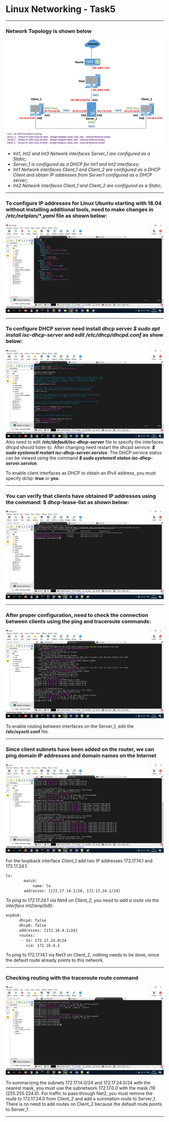 # Linux Networking - Task5
***
### Network Topology is shown below

![Network Topology](https://github.com/VyacheslavChudnov/DevOps_online_Kharkiv_2022Q1Q2/blob/main/m5/task5/screenshots_for_task5/001_network_topology.jpg)

* _Int1, Int2 and Int3 Network interfaces Server_1 are configured as a Static;_
* _Server_1 is configured as a DHCP for Int1 and Int2 interfaces;_
* _Int1 Network interfaces Client_1 and Client_2 are configured as a DHCP Client and obtain IP addresses from Server1 configured as a DHCP server;_
* _Int2 Network interfaces Client_1 and Client_2 are configured as a Static;_
***
### To configure IP addresses for Linux Ubuntu starting with 18.04 without installing additional tools, need to make changes in ___/etc/netplan/*.yaml___ file as shown below:

![Configure IP](https://github.com/VyacheslavChudnov/DevOps_online_Kharkiv_2022Q1Q2/blob/main/m5/task5/screenshots_for_task5/002_configure_ip.jpg)
***
### To configure DHCP server need install dhcp server ___$ sudo apt install isc-dhcp-server___ and ___edit /etc/dhcp/dhcpd.conf___ as show below:

![Configure DHCP](https://github.com/VyacheslavChudnov/DevOps_online_Kharkiv_2022Q1Q2/blob/main/m5/task5/screenshots_for_task5/003_configure_dhcp.jpg)
Also need to edit ___/etc/default/isc-dhcp-server___ file to specify the interfaces dhcpd should listen to.
After changing need restart the dhcpd service: ___$ sudo systemctl restart isc-dhcp-server.service___.
The DHCP service status can be viewed using the command ___$ sudo systemctl status isc-dhcp-server.service___.

To enable client interfaces as DHCP to obtain an IPv4 address, you must specify dchp: __true__ or __yes__.

***
### You can verify that clients have obtained IP addresses using the command: **$ dhcp-lease-list as shown below**:

![Leased IPs](https://github.com/VyacheslavChudnov/DevOps_online_Kharkiv_2022Q1Q2/blob/main/m5/task5/screenshots_for_task5/004_leased_ip.jpg)
***
### After proper configuration, need to check the connection between clients using the **ping** and **traceroute** commands:

![Ping and Traceroute](https://github.com/VyacheslavChudnov/DevOps_online_Kharkiv_2022Q1Q2/blob/main/m5/task5/screenshots_for_task5/005_ping_traceroute.jpg)

To enable routing between interfaces on the Server_1, edit the **/etc/sysctl.conf** file.
***
### Since client subnets have been added on the router, we can ping domain IP addresses and domain names on the Internet

![Ping Cisco](https://github.com/VyacheslavChudnov/DevOps_online_Kharkiv_2022Q1Q2/blob/main/m5/task5/screenshots_for_task5/006_ping_cisco.jpg)

For the loopback interface Client_1 add two IP addresses 172.17.14.1 and 172.17.24.1:
```
lo:
        match:
            name: lo
        addresses: [172.17.14.1/24, 172.17.24.1/24]
```
_To ping to 172.17.24.1 via Net4 on Client_2, you need to add a route via the interface Int2(enp0s8):_
```
enp0s8:
      dhcp4: false
      dhcp6: false
      addresses: [172.16.4.2/24]
      routes:
       - to: 172.17.24.0/24
         via: 172.16.4.1
```
To ping to 172.17.14.1 via Net3 on Client_2, nothing needs to be done, since the default route already points to this network.
***
### Checking routing with the **traceroute** route command

![Checking routes](https://github.com/VyacheslavChudnov/DevOps_online_Kharkiv_2022Q1Q2/blob/main/m5/task5/screenshots_for_task5/007_check_routes.jpg)

To summarizing the subnets 172.17.14.0/24 and 172.17.24.0/24 with the nearest mask, you must use the subnetwork 172.17.0.0 with the mask /19 (255.255.224.0). For traffic to pass through Net2, you must remove the route to 172.17.24.0 from Client_2 and add a summation route to Server_1. There is no need to add routes on Client_2 because the default route points to Server_1.
***